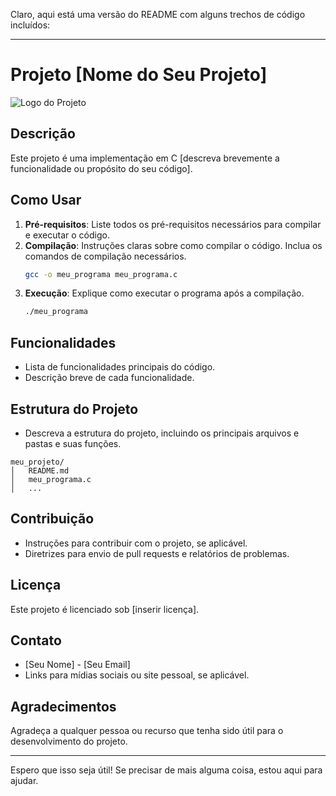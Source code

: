 Claro, aqui está uma versão do README com alguns trechos de código incluídos:

---

# Projeto [Nome do Seu Projeto]

![Logo do Projeto](link_para_o_logo.png)

## Descrição
Este projeto é uma implementação em C [descreva brevemente a funcionalidade ou propósito do seu código].

## Como Usar
1. **Pré-requisitos**: Liste todos os pré-requisitos necessários para compilar e executar o código.
2. **Compilação**: Instruções claras sobre como compilar o código. Inclua os comandos de compilação necessários.
    ```bash
    gcc -o meu_programa meu_programa.c
    ```
3. **Execução**: Explique como executar o programa após a compilação.
    ```bash
    ./meu_programa
    ```

## Funcionalidades
- Lista de funcionalidades principais do código.
- Descrição breve de cada funcionalidade.

## Estrutura do Projeto
- Descreva a estrutura do projeto, incluindo os principais arquivos e pastas e suas funções.
```plaintext
meu_projeto/
│   README.md
│   meu_programa.c
│   ...
```

## Contribuição
- Instruções para contribuir com o projeto, se aplicável.
- Diretrizes para envio de pull requests e relatórios de problemas.

## Licença
Este projeto é licenciado sob [inserir licença].

## Contato
- [Seu Nome] - [Seu Email]
- Links para mídias sociais ou site pessoal, se aplicável.

## Agradecimentos
Agradeça a qualquer pessoa ou recurso que tenha sido útil para o desenvolvimento do projeto.

---

Espero que isso seja útil! Se precisar de mais alguma coisa, estou aqui para ajudar.
